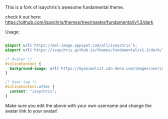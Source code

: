 <!-- ![Image](http://i.imgur.com/0mEZBoJ.png) -->

This is a fork of isaychris's awesome fundamental theme.

check it out here: https://github.com/isaychris/themes/tree/master/fundamental/v1.3/dark

Usage:
```CSS

@import url('https://mal-image.appspot.com/all/isaychris');
@import url('https://isaychris.github.io/themes/fundamental/v1.3/dark/layout.css');

/* Avatar */
#inlineContent {
  background-image: url('https://myanimelist.cdn-dena.com/images/userimages/1117293.jpg');
}

/* User tag */
#inlineContent:after {
  content: "isaychris";
}
````

Make sure you edit the above with your own username and change the avatar link to your avatar!
